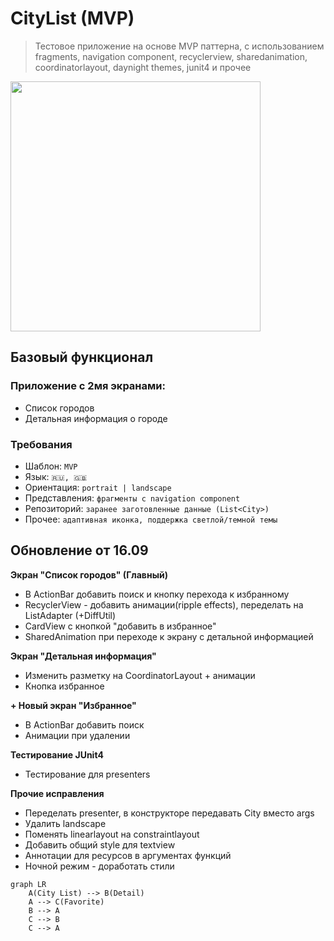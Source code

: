 # CityList (MVP)

> Тестовое приложение на основе MVP паттерна, с использованием fragments, navigation component,
> recyclerview, sharedanimation, coordinatorlayout, daynight themes, junit4 и прочее

<div>
    <img src="https://user-images.githubusercontent.com/61781958/133679474-d4a9e891-83bc-45e9-a99d-400e3dbfb4ff.jpg" width="400px"</img> 
</div>

## Базовый функционал
### Приложение с 2мя экранами: 
- Список городов  
- Детальная информация о городе 

### Требования 
- Шаблон: `MVP` 
- Язык: `🇷🇺, 🇬🇧`  
- Ориентация: `portrait | landscape`
- Представления: `фрагменты с navigation component`
- Репозиторий: `заранее заготовленные данные (List<City>)` 
- Прочее: `адаптивная иконка, поддержка светлой/темной темы` 

## Обновление от 16.09

**Экран "Список городов" (Главный)**
- В ActionBar добавить поиск и кнопку перехода к избранному
- RecyclerView - добавить анимации(ripple effects), переделать на ListAdapter (+DiffUtil)
- CardView с кнопкой "добавить в избранное"
- SharedAnimation при переходе к экрану с детальной информацией

**Экран "Детальная информация"**
- Изменить разметку на CoordinatorLayout + анимации
- Кнопка избранное 

**+ Новый экран "Избранное"**
- В ActionBar добавить поиск
- Анимации при удалении

**Тестирование JUnit4**
- Тестирование для presenters

**Прочие исправления**
- Переделать presenter, в конструкторе передавать City вместо args
- Удалить landscape
- Поменять linearlayout на constraintlayout
- Добавить общий style для textview
- Аннотации для ресурсов в аргументах функций
- Ночной режим - доработать стили

```mermaid
graph LR
    A(City List) --> B(Detail)
    A --> C(Favorite)
    B --> A
    C --> B
    C --> A
```
